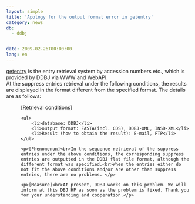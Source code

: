 ```yaml
---
layout: simple
title: 'Apology for the output format error in getentry'
category: news
db:
  - ddbj


date: 2009-02-26T00:00:00
lang: en
---
```


<a href="http://getentry.ddbj.nig.ac.jp/top-e.html" target="_blank">getentry</a> is the entry retrieval system by accession numbers etc., which is provided by DDBJ via WWW and WebAPI.<br>At the suppress entries retrieval under the following conditions, the results are displayed in the format different from the specified format. The details are as follows:<dd>[Retrieval conditions]

    <ul>
        <li>database: DDBJ</li>
        <li>output format: FASTA(incl. CDS), DDBJ-XML, INSD-XML</li>
        <li>Result (how to obtain the result): E-mail, FTP</li>
    </ul>

    <p>[Phenomenon]<br>In the sequence retrieval of the suppress entries under the above conditions, the corresponding suppress entries are outputted in the DDBJ flat file format, although the different format was specified.<br>When the entries either do not fit the above conditions and/or are other than suppress entries, there are no problems. </p>

    <p>[Measure]<br>At present, DDBJ works on this problem. We will inform at this DBJ HP as soon as the problem is fixed. Thank you for your understanding and cooperation.</p>
</dd>
